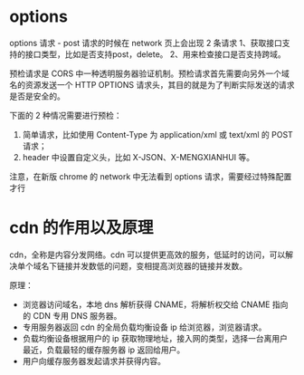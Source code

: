 # options
options 请求 - post 请求的时候在 network 页上会出现 2 条请求
1、获取接口支持的接口类型，比如是否支持post，delete。
2、用来检查接口是否支持跨域。

预检请求是 CORS 中一种透明服务器验证机制。预检请求首先需要向另外一个域名的资源发送一个 HTTP OPTIONS 请求头，其目的就是为了判断实际发送的请求是否是安全的。

下面的 2 种情况需要进行预检：

1. 简单请求，比如使用 Content-Type 为 application/xml 或 text/xml 的 POST 请求；
2. header 中设置自定义头，比如 X-JSON、X-MENGXIANHUI 等。

注意，在新版 chrome 的 network 中无法看到 options 请求，需要经过特殊配置才行

# cdn 的作用以及原理

cdn，全称是内容分发网络。cdn 可以提供更高效的服务，低延时的访问，可以解决单个域名下链接并发数低的问题，变相提高浏览器的链接并发数。

原理：

- 浏览器访问域名，本地 dns 解析获得 CNAME，将解析权交给 CNAME 指向的 CDN 专用 DNS 服务器。
- 专用服务器返回 cdn 的全局负载均衡设备 ip 给浏览器，浏览器请求。
- 负载均衡设备根据用户的 ip 获取物理地址，接入网的类型，选择一台离用户最近，负载最轻的缓存服务器 ip 返回给用户。
- 用户向缓存服务器发起请求并获得内容。
